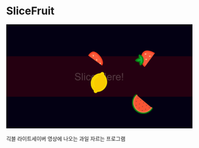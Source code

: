 # SliceFruit

<a href="https://www.youtube.com/watch?v=R93gsafWyWw">
  <img src="https://github.com/minbaekkim/SliceFruit/blob/main/ScreenShot.png?raw=true" width="500">
</a>

긱블 라이트세이버 영상에 나오는 과일 자르는 프로그램
